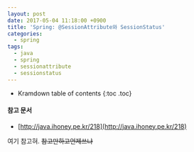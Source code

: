 ```yaml
---
layout: post
date: 2017-05-04 11:18:00 +0900
title: 'Spring: @SessionAttribute와 SessionStatus'
categories:
  - spring
tags:
  - java
  - spring
  - sessionattribute
  - sessionstatus
---
```


* Kramdown table of contents
{:toc .toc}

#### 참고 문서

- [http://java.ihoney.pe.kr/218](http://java.ihoney.pe.kr/218)

여기 참고혀. ~~참고만하고언제쓰냐~~
